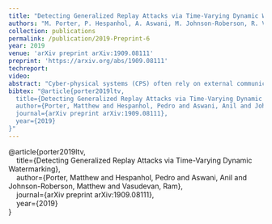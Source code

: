 ```yaml
---
title: "Detecting Generalized Replay Attacks via Time-Varying Dynamic Watermarking"
authors: "M. Porter, P. Hespanhol, A. Aswani, M. Johnson-Roberson, R. Vasudevan, A. Aswani"
collection: publications
permalink: /publication/2019-Preprint-6
year: 2019
venue: 'arXiv preprint arXiv:1909.08111'
preprint: 'https://arxiv.org/abs/1909.08111'
techreport:
video:
abstract: "Cyber-physical systems (CPS) often rely on external communication for supervisory control or sensing. Unfortunately, these communications render the system vulnerable to cyber-attacks. Attacks that alter messages, such as replay attacks that record measurement signals and then play them back to the system, can cause devastating effects. Dynamic Watermarking methods, which inject a private excitation into control inputs to secure resulting measurement signals, have begun addressing the challenges of detecting these attacks, but have been restricted to linear time invariant (LTI) systems. Though LTI models are sufficient for some applications, other CPS, such as autonomous vehicles, require more complex models. This paper develops a linear time-varying (LTV) extension to previous Dynamic Watermarking methods by designing a matrix normalization factor to accommodate the temporal changes in the system. Implementable tests are provided with considerations for real-world systems. The proposed method is then shown to be able to detect generalized replay attacks both in theory and in simulation using a LTV vehicle model."
bibtex: "@article{porter2019ltv,
  title={Detecting Generalized Replay Attacks via Time-Varying Dynamic Watermarking},
  author={Porter, Matthew and Hespanhol, Pedro and Aswani, Anil and Johnson-Roberson, Matthew and Vasudevan, Ram},
  journal={arXiv preprint arXiv:1909.08111},
  year={2019}
}"
---
```

@article{porter2019ltv,<br>
&nbsp;&nbsp;&nbsp;&nbsp;title={Detecting Generalized Replay Attacks via Time-Varying Dynamic Watermarking},<br>
&nbsp;&nbsp;&nbsp;&nbsp;author={Porter, Matthew and Hespanhol, Pedro and Aswani, Anil and Johnson-Roberson, Matthew and Vasudevan, Ram},<br>
&nbsp;&nbsp;&nbsp;&nbsp;journal={arXiv preprint arXiv:1909.08111},<br>
&nbsp;&nbsp;&nbsp;&nbsp;year={2019}<br>
}
